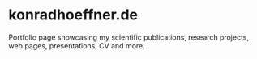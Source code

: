 # konradhoeffner.de

Portfolio page showcasing my scientific publications, research projects, web pages, presentations, CV and more.

